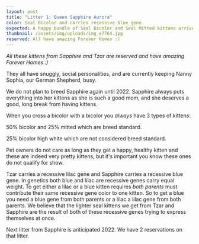 ```yaml
---
layout: post
title: "Litter 1: Queen Sapphire Aurora"
color: Seal Bicolor and carries recessive blue gene.
expected: A happy bundle of Seal Bicolor and Seal Mitted kittens arrived March 19, 2021.
thumbnail: /assets/img/uploads/img_e7764.jpg
reserved: All have amazing Forever Homes :)
---
```

*All these kittens from Sapphire and Tzar are reserved and have amazing Forever Homes :)*

They all have snuggly, social personalities, and are currently keeping Nanny Sophia, our German Shepherd, busy. 

We do not plan to breed Sapphire again until 2022. Sapphire always puts everything into her kittens as she is such a good mom, and she deserves a good, long break from having kittens. 

When you cross a bicolor with a bicolor you *always* have 3 types of kittens:

 50% bicolor and  25% mitted which are breed standard. 

 25% bicolor high white which are not considered breed standard.

 Pet owners do not care as long as they get a happy, healthy kitten and these are indeed very pretty kittens, but it's important you know these ones do not qualify for show. 

 Tzar carries a recessive lilac gene and Sapphire carries a recessive blue gene. In genetics both blue and lilac are recessive genes carry equal weight. To get either a lilac or a blue kitten  requires *both parents* must contribute their same recessive gene color to one  kitten. So to get a blue you need a blue gene from both parents or a lilac a lilac gene from both parents. We believe that the lighter seal kittens we get from Tzar and Sapphire are the result of both of these recessive genes trying to express themselves at once.

Next litter from Sapphire is anticipated 2022. We have 2 reservations on that litter.